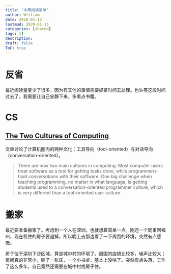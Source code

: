 ```yaml
---
title: "本周阅读清单"
author: William
date: 2020-01-13
lastmod: 2020-01-13
categories: [shared]
tags: []
description: 
draft: false
ToC: true
---
```


# 反省

最近阅读量变少了很多，因为有其他的事情需要抓紧时间去处理。也许等这段时间过去了，我需要让自己安静下来，多看点书籍。

# CS

## [The Two Cultures of Computing](http://pgbovine.net/two-cultures-of-computing.htm)

文章讨论了计算机圈内的两种文化：工具导向（tool-oriented）与对话导向（conversation-oriented）。

>   There are now two main cultures in computing: Most computer users treat software as a *tool* for getting tasks done, while programmers *hold conversations* with their software. One big challenge when teaching programming, no matter in what language, is getting students used to a conversation-oriented programmer culture, which is very different than a tool-oriented user culture.

# 搬家

最近要准备搬家了。考虑到一个人在深圳，也就想着简单一点。刚还一个同事回福州，现在租住的房子要退掉，所以晚上去那边看了一下周围的环境，突然有点感慨。

房子位于深圳下沙区域，算是城中村的环境了。周围的店铺比较多，噪声比较大；房间真的非常小，除了一张床，一个小书桌，基本上没啥了。突然有点失落，工作了这么多年，自己竟然还需要在城中村找房子住。